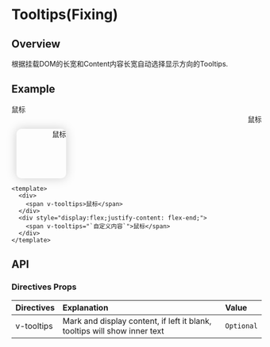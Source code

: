 # Tooltips(Fixing)
## Overview
 根据挂载DOM的长宽和Content内容长宽自动选择显示方向的Tooltips.
## Example

<ClientOnly>
  <div>
      <span v-tooltips>鼠标</span>
  </div> 
  <div 
  style="display:flex;
        justify-content:flex-end;">
      <span v-tooltips="`自定义内容`">鼠标</span>
  </div>
  <div v-tooltips="`自定义内容`" 
  style="display:flex;
        justify-content: flex-end;width:100px;
        height:100px;
        box-shadow:0 0 20px #ccc;
        border-radius:10px;
        margin:10px">
  鼠标
  </div> 
</ClientOnly>

```vue
<template>
  <div>
    <span v-tooltips>鼠标</span>
  </div>
  <div style="display:flex;justify-content: flex-end;">
    <span v-tooltips="`自定义内容`">鼠标</span>
  </div>
</template>
```
## API

### Directives Props
|Directives|Explanation|Value|
|:----------|:-----------|:------------|
|v-tooltips|Mark and display content, if left it blank, tooltips will show inner text | `Optional` | 